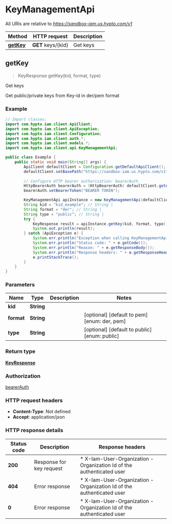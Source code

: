 # KeyManagementApi

All URIs are relative to *https://sandbox-iam.us.hypto.com/v1*

| Method | HTTP request | Description |
|------------- | ------------- | -------------|
| [**getKey**](KeyManagementApi.md#getKey) | **GET** keys/{kid} | Get keys |



## getKey

> KeyResponse getKey(kid, format, type)

Get keys

Get public/private keys from Key-id in der/pem format

### Example

```java
// Import classes:
import com.hypto.iam.client.ApiClient;
import com.hypto.iam.client.ApiException;
import com.hypto.iam.client.Configuration;
import com.hypto.iam.client.auth.*;
import com.hypto.iam.client.models.*;
import com.hypto.iam.client.api.KeyManagementApi;

public class Example {
    public static void main(String[] args) {
        ApiClient defaultClient = Configuration.getDefaultApiClient();
        defaultClient.setBasePath("https://sandbox-iam.us.hypto.com/v1");
        
        // Configure HTTP bearer authorization: bearerAuth
        HttpBearerAuth bearerAuth = (HttpBearerAuth) defaultClient.getAuthentication("bearerAuth");
        bearerAuth.setBearerToken("BEARER TOKEN");

        KeyManagementApi apiInstance = new KeyManagementApi(defaultClient);
        String kid = "kid_example"; // String | 
        String format = "der"; // String | 
        String type = "public"; // String | 
        try {
            KeyResponse result = apiInstance.getKey(kid, format, type);
            System.out.println(result);
        } catch (ApiException e) {
            System.err.println("Exception when calling KeyManagementApi#getKey");
            System.err.println("Status code: " + e.getCode());
            System.err.println("Reason: " + e.getResponseBody());
            System.err.println("Response headers: " + e.getResponseHeaders());
            e.printStackTrace();
        }
    }
}
```

### Parameters


| Name | Type | Description  | Notes |
|------------- | ------------- | ------------- | -------------|
| **kid** | **String**|  | |
| **format** | **String**|  | [optional] [default to pem] [enum: der, pem] |
| **type** | **String**|  | [optional] [default to public] [enum: public] |

### Return type

[**KeyResponse**](KeyResponse.md)

### Authorization

[bearerAuth](../README.md#bearerAuth)

### HTTP request headers

- **Content-Type**: Not defined
- **Accept**: application/json


### HTTP response details
| Status code | Description | Response headers |
|-------------|-------------|------------------|
| **200** | Response for key request |  * X-Iam-User-Organization - Organization Id of the authenticated user <br>  |
| **404** | Error response |  * X-Iam-User-Organization - Organization Id of the authenticated user <br>  |
| **0** | Error response |  * X-Iam-User-Organization - Organization Id of the authenticated user <br>  |

